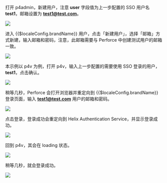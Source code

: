 <IntegrationDetailCard title="在 Perforce 中创建测试用户">

打开 p4admin，新建用户，注意 **user** 字段值为上一步配置的 SSO 用户名 **test1**，邮箱设置为 **test1@test.com**。

![](~@imagesZhCn/integration/perforce/3-1.png)

</IntegrationDetailCard>

<IntegrationDetailCard :title="`在 ${$localeConfig.brandName} 中创建测试用户`">

进入 {{$localeConfig.brandName}} 用户，点击「新建用户」，选择「邮箱」方式新建，输入邮箱和密码，注意，此邮箱需要与 Perforce 中创建测试用户的邮箱一致。

![](~@imagesZhCn/integration/perforce/3-2.png)

</IntegrationDetailCard>

<IntegrationDetailCard title="体验登录">

本示例以 p4v 为例，打开 p4v，输入上一步配置的需要使用 SSO 登录的用户，**test1**，点击确认。

![](~@imagesZhCn/integration/perforce/3-3.png)

稍等几秒，Perforce 会打开浏览器并重定向到 {{$localeConfig.brandName}} 登录页面，输入 **test1@test.com** 用户的邮箱和密码。

![](~@imagesZhCn/integration/perforce/3-4.png)

点击登录，登录成功会重定向到 Helix Authentication Service，并显示登录成功。

![](~@imagesZhCn/integration/perforce/3-5.png)

回到 p4v，其会在 loading 状态。

![](~@imagesZhCn/integration/perforce/3-6.png)

稍等几秒，就会登录成功。

![](~@imagesZhCn/integration/perforce/3-7.png)

</IntegrationDetailCard>
